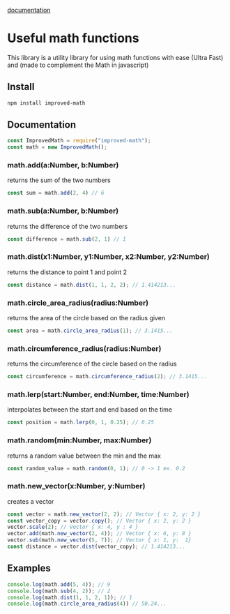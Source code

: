 [documentation](https://zerotixdev.github.io/improved-math/)
# Useful math functions
This library is a utility library for using math functions with ease (Ultra Fast) and (made to complement the Math in javascript)
## Install
```bash
npm install improved-math
```
## Documentation
```js
const ImprovedMath = require("improved-math");
const math = new ImprovedMath();
```
### math.add(a:Number, b:Number)
returns the sum of the two numbers
```js
const sum = math.add(2, 4) // 6
```
### math.sub(a:Number, b:Number)
returns the difference of the two numbers
```js
const difference = math.sub(2, 1) // 1
```
### math.dist(x1:Number, y1:Number, x2:Number, y2:Number)
returns the distance to point 1 and point 2
```js
const distance = math.dist(1, 1, 2, 2); // 1.414213...
```
### math.circle_area_radius(radius:Number)
returns the area of the circle based on the radius given
```js
const area = math.circle_area_radius(1); // 3.1415...
```
### math.circumference_radius(radius:Number)
returns the circumference of the circle based on the radius
```js
const circumference = math.circumference_radius(2); // 3.1415...
```
### math.lerp(start:Number, end:Number, time:Number)
interpolates between the start and end based on the time
```js
const position = math.lerp(0, 1, 0.25); // 0.25
```
### math.random(min:Number, max:Number)
returns a random value between the min and the max
```js
const random_value = math.random(0, 1); // 0 -> 1 ex. 0.2
```
### math.new_vector(x:Number, y:Number)
creates a vector
```js
const vector = math.new_vector(2, 2); // Vector { x: 2, y: 2 }
const vector_copy = vector.copy(); // Vector { x: 2, y: 2 }
vector.scale(2); // Vector { x: 4, y : 4 }
vector.add(math.new_vector(2, 4)); // Vector { x: 6, y: 8 }
vector.sub(math.new_vector(5, 7)); // Vector { x: 1, y:  1}
const distance = vector.dist(vector_copy); // 1.414213...
```
## Examples
```js
console.log(math.add(5, 4)); // 9
console.log(math.sub(4, 2)); // 2
console.log(math.dist(1, 1, 2, 1)); // 1
console.log(math.circle_area_radius(4)) // 50.24...
```